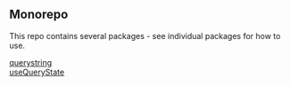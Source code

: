 ## Monorepo

This repo contains several packages - see individual packages for how to use.

[querystring](packages/querystring)\
[useQueryState](packages/use-querystate)
